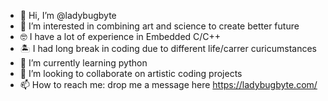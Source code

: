 - 👋 Hi, I’m @ladybugbyte
- 👀 I’m interested in combining art and science to create better future
- 🤓 I have a lot of experience in Embedded C/C++
- 🏝️ I had long break in coding due to different life/carrer curicumstances
- 🌱 I’m currently learning python
- 💞️ I’m looking to collaborate on artistic coding projects
- 📫 How to reach me: drop me a message here https://ladybugbyte.com/ 

<!---
ladybugbyte/ladybugbyte is a ✨ special ✨ repository because its `README.md` (this file) appears on your GitHub profile.
You can click the Preview link to take a look at your changes.
--->
